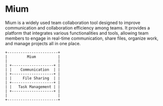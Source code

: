 # Mium
Mium is a widely used team collaboration tool designed to improve communication and collaboration efficiency among teams. It provides a platform that integrates various functionalities and tools, allowing team members to engage in real-time communication, share files, organize work, and manage projects all in one place.

```text
+-----------------------+
|         Mium          |
|                       |
| +-------------------+ |
| |    Communication  | |
| +-------------------+ |
| |     File Sharing  | |
| +-------------------+ |
| |   Task Management | |
| +-------------------+ |
|                       |
+-----------------------+
```